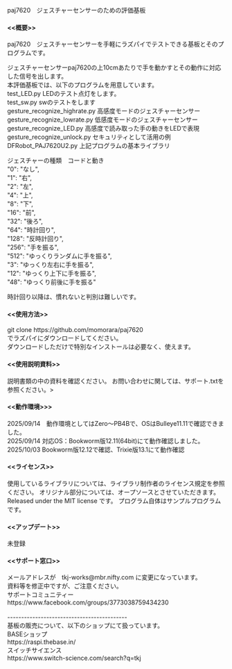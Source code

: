 paj7620　ジェスチャーセンサーのための評価基板

<h4><<概要>></h4>
paj7620　ジェスチャーセンサーを手軽にラズパイでテストできる基板とそのプログラムです。<br>

ジェスチャーセンサーpaj7620の上10cmあたりで手を動かすとその動作に対応した信号を出します。<br>
本評価基板では、以下のプログラムを用意しています。<br>
test_LED.py			LEDのテスト点灯をします。<br>
test_sw.py			swのテストをします<br>
gesture_recognize_highrate.py	高感度モードのジェスチャーセンサー<br>
gesture_recognize_lowrate.py	低感度モードのジェスチャーセンサー<br>
gesture_recognize_LED.py		高感度で読み取った手の動きをLEDで表現<br>
gesture_recognize_unlock.py	セキュリティとして活用の例<br>
DFRobot_PAJ7620U2.py		上記プログラムの基本ライブラリ<br>

ジェスチャーの種類　コードと動き<br>
"0": "なし", <br>
"1": "右",   <br>
"2": "左",   <br>
"4": "上",   <br>
"8": "下",   <br>
"16": "前",   <br>
"32": "後ろ",   <br>
"64": "時計回り",   <br>
"128": "反時計回り",   <br>
"256": "手を振る",   <br>
"512": "ゆっくりランダムに手を振る",   <br>
"3": "ゆっくり左右に手を振る",   <br>
"12": "ゆっくり上下に手を振る",   <br>
"48": "ゆっくり前後に手を振る"<br>

時計回り以降は、慣れないと判別は難しいです。<br>

<h4><<使用方法>></h4>
git clone https://github.com/momorara/paj7620<br>
でラズパイにダウンロードしてください。<br>
ダウンロードしただけで特別なインストールは必要なく、使えます。<br>
  
<h4><<使用説明資料>></h4>
説明書類の中の資料を確認ください。
お問い合わせに関しては、サポート.txtを参照ください。><br>

<h4><<動作環境>>></h4>
2025/09/14　動作環境としてはZero〜PB4Bで、OSはBulleye11.11で確認できました。<br>
2025/09/14 対応OS：Bookworm版12.11(64bit)にて動作確認しました。<br>
2025/10/03 Bookworm版12.12で確認、Trixie版13.1にて動作確認<br>

<h4><<ライセンス>></h4>
使用しているライブラリについては、ライブラリ制作者のライセンス規定を参照ください。
オリジナル部分については、オープソースとさせていただきます。
Released under the MIT license です。
プログラム自体はサンプルプログラムです。

<h4><<アップデート>></h4>
未登録<br>

<h4><<サポート窓口>></h4>
  メールアドレスが　tkj-works@mbr.nifty.com に変更になっています。<br>
  資料等を修正中ですが、ご注意ください。<br>
  サポートコミュニティー　https://www.facebook.com/groups/3773038759434230<br>
<br>
-------------------------------------------<br>
基板の販売について、以下のショップにて扱っています。<br>
BASEショップ<br>
https://raspi.thebase.in/<br>
スイッチサイエンス<br>
https://www.switch-science.com/search?q=tkj<br>
